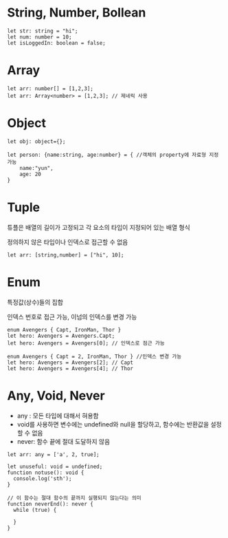 # String, Number, Bollean

```
let str: string = "hi";
let num: number = 10;
let isLoggedIn: boolean = false;
```

# Array

```
let arr: number[] = [1,2,3];
let arr: Array<number> = [1,2,3]; // 제네릭 사용
```

# Object

```
let obj: object={};

let person: {name:string, age:number} = { //객체의 property에 자료형 지정 가능
    name:"yun",
    age: 20
}
```

# Tuple

튜플은 배열의 길이가 고정되고 각 요소의 타입이 지정되어 있는 배열 형식

정의하지 않은 타입이나 인덱스로 접근할 수 없음

```
let arr: [string,number] = ["hi", 10];
```

# Enum

특정값(상수)들의 집합

인덱스 번호로 접근 가능, 이넘의 인덱스를 변경 가능

```
enum Avengers { Capt, IronMan, Thor }
let hero: Avengers = Avengers.Capt;
let hero: Avengers = Avengers[0]; // 인덱스로 점근 가능

enum Avengers { Capt = 2, IronMan, Thor } //인덱스 변경 가능
let hero: Avengers = Avengers[2]; // Capt
let hero: Avengers = Avengers[4]; // Thor

```

# Any, Void, Never

- any : 모든 타입에 대해서 혀용함
- void를 사용하면 변수에는 undefined와 null을 할당하고, 함수에는 반환값을 설정할 수 없음
- never: 함수 끝에 절대 도달하지 않음

```
let arr: any = ['a', 2, true];

let unuseful: void = undefined;
function notuse(): void {
  console.log('sth');
}

// 이 함수는 절대 함수의 끝까지 실행되지 않는다는 의미
function neverEnd(): never {
  while (true) {

  }
}

```
